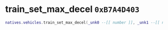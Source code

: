 # train_set_max_decel `0xB7A4D403`

```lua
natives.vehicles.train_set_max_decel(_unk0 --[[ number ]], _unk1 --[[ number ]])
```